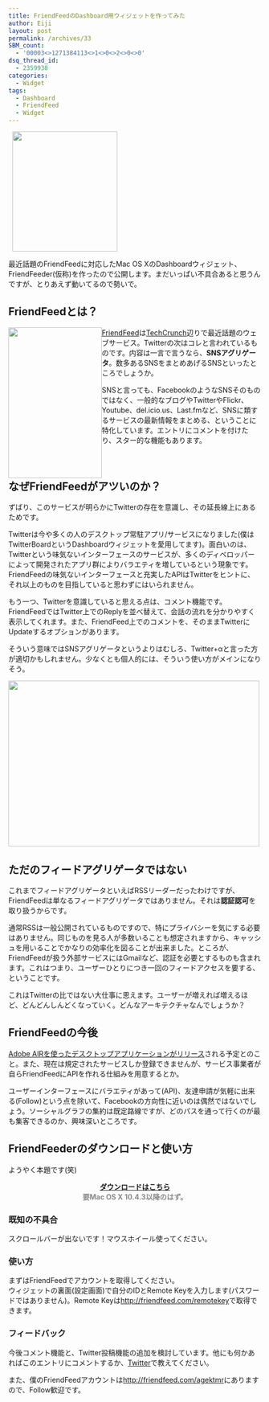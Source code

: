 ```yaml
---
title: FriendFeedのDashboard用ウィジェットを作ってみた
author: Eiji
layout: post
permalink: /archives/33
SBM_count:
  - '00003<>1271384113<>1<>0<>2<>0<>0'
dsq_thread_id:
  - 2359938
categories:
  - Widget
tags:
  - Dashboard
  - FriendFeed
  - Widget
---
```

<div class="wp_plus_one_button" style="margin: 0 8px 8px 0; float:left; ">
  <g:plusone href="http://devlog.agektmr.com/archives/33" callback="wp_plus_one_handler"></g:plusone>
</div>

[][1]<img class="alignnone size-medium wp-image-34" title="FriendFeeder" src="http://devlog.agektmr.com/wp-content/uploads/2008/04/friendfeeder.jpg" alt="" width="209" height="239" />

最近話題のFriendFeedに対応したMac OS XのDashboardウィジェット、FriendFeeder(仮称)を作ったので公開します。まだいっぱい不具合あると思うんですが、とりあえず動いてるので勢いで。

## FriendFeedとは？

<img class="alignleft alignnone size-medium wp-image-35" style="float: left;" title="friendfeedservices" src="http://devlog.agektmr.com/wp-content/uploads/2008/04/friendfeedservices-186x300.jpg" alt="" width="186" height="300" />

<a href="http://friendfeed.com/" target="_blank">FriendFeed</a>は<a href="http://jp.techcrunch.com/tag/friendfeed/" target="_blank">TechCrunch</a>辺りで最近話題のウェブサービス。Twitterの次はコレと言われているものです。内容は一言で言うなら、**SNSアグリゲータ**。数多あるSNSをまとめあげるSNSといったところでしょうか。

SNSと言っても、FacebookのようなSNSそのものではなく、一般的なブログやTwitterやFlickr、Youtube、del.icio.us、Last.fmなど、SNSに類するサービスの最新情報をまとめる、ということに特化しています。エントリにコメントを付けたり、スター的な機能もあります。

<h2 style="clear:left;">
  なぜFriendFeedがアツいのか？
</h2>

ずばり、このサービスが明らかにTwitterの存在を意識し、その延長線上にあるためです。

Twitterは今や多くの人のデスクトップ常駐アプリ/サービスになりました(僕はTwitterBoardというDashboardウィジェットを愛用してます)。面白いのは、Twitterという味気ないインターフェースのサービスが、多くのディベロッパーによって開発されたアプリ群によりバラエティを増しているという現象です。FriendFeedの味気ないインターフェースと充実したAPIはTwitterをヒントに、それ以上のものを目指していると思わずにはいられません。

もう一つ、Twitterを意識していると思える点は、コメント機能です。FriendFeedではTwitter上でのReplyを並べ替えて、会話の流れを分かりやすく表示してくれます。また、FriendFeed上でのコメントを、そのままTwitterにUpdateするオプションがあります。

そういう意味ではSNSアグリゲータというよりはむしろ、Twitter+αと言った方が適切かもしれません。少なくとも個人的には、そういう使い方がメインになりそう。

[<img class="alignnone size-full wp-image-36" title="friendfeedscreen" src="http://devlog.agektmr.com/wp-content/uploads/2008/04/friendfeedscreen.jpg" alt="" width="500" height="330" />][2]

## ただのフィードアグリゲータではない

これまでフィードアグリゲータといえばRSSリーダーだったわけですが、FriendFeedは単なるフィードアグリゲータではありません。それは**認証認可**を取り扱うからです。

通常RSSは一般公開されているものですので、特にプライバシーを気にする必要はありません。同じものを見る人が多数いることも想定されますから、キャッシュを用いることでかなりの効率化を図ることが出来ました。ところが、FriendFeedが扱う外部サービスにはGmailなど、認証を必要とするものも含まれます。これはつまり、ユーザーひとりにつき一回のフィードアクセスを要する、ということです。

これはTwitterの比ではない大仕事に思えます。ユーザーが増えれば増えるほど、どんどんしんどくなっていく。どんなアーキテクチャなんでしょうか？

## FriendFeedの今後

<span style="font-weight: normal; "><a href="http://jp.techcrunch.com/archives/adobe-air-desktop-app-for-friendfeed-coming/" target="_blank">Adobe AIRを使ったデスクトップアプリケーションがリリース</a>される予定とのこと。また、現在は規定されたサービスしか登録できませんが、サービス事業者が自らFriendFeedにAPIを作れる仕組みを用意するとか。</span>

ユーザーインターフェースにバラエティがあって(API)、友達申請が気軽に出来る(Follow)という点を除いて、Facebookの方向性に近いのは偶然ではないでしょう。ソーシャルグラフの集約は既定路線ですが、どのパスを通って行くのが最も集客できるのか、興味深いところです。

## FriendFeederのダウンロードと使い方

ようやく本題です(笑)

<p style="text-align: center; ">
  <a href="http://devlab.agektmr.com/DashboardWidget/FriendFeeder.zip"><strong>ダウンロードはこちら<br /> </strong></a><span style="color: #888888;"><strong>要Mac OS X 10.4.3以降のはず。</strong></span>
</p>

### 既知の不具合

スクロールバーが出ないです！マウスホイール使ってください。

### 使い方

まずはFriendFeedでアカウントを取得してください。  
ウィジェットの裏面(設定画面)で自分のIDとRemote Keyを入力します(パスワードではありません)。Remote Keyは<a href="http://friendfeed.com/remotekey" target="_blank">http://friendfeed.com/remotekey</a>で取得できます。

### フィードバック

今後コメント機能と、Twitter投稿機能の追加を検討しています。他にも何かあればこのエントリにコメントするか、<a href="http://twitter.com/agektmr" target="_blank">Twitter</a>で教えてください。

また、僕のFriendFeedアカウントは<a href="http://friendfeed.com/agektmr" target="_blank">http://friendfeed.com/agektmr</a>にありますので、Follow歓迎です。

 [1]: http://devlog.agektmr.com/wp-content/uploads/2008/04/friendfeeder.jpg
 [2]: http://devlog.agektmr.com/wp-content/uploads/2008/04/friendfeedscreen.jpg